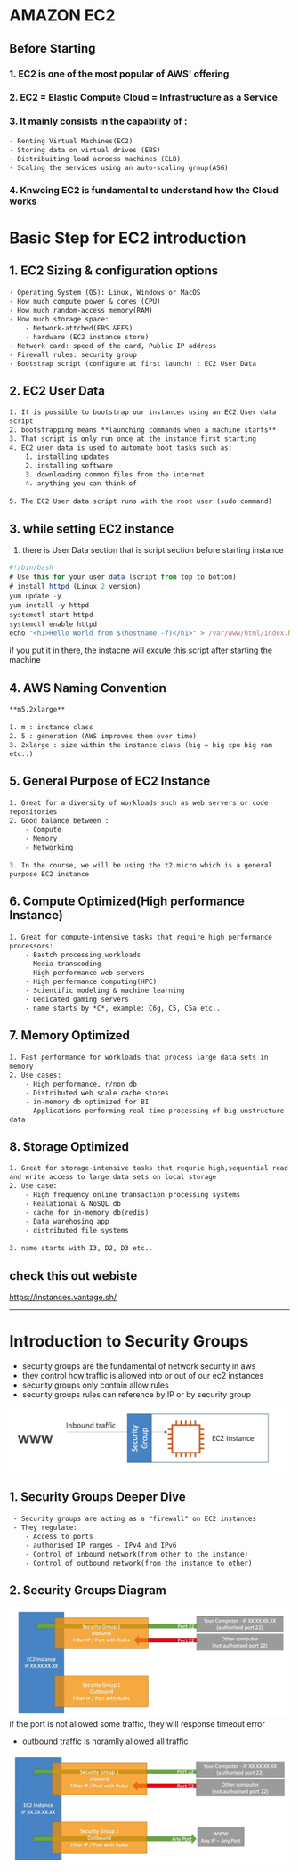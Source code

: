# AMAZON EC2

## Before Starting

### 1. EC2 is one of the most popular of AWS' offering

### 2. EC2 = Elastic Compute Cloud = Infrastructure as a Service

### 3. It mainly consists in the capability of :

    - Renting Virtual Machines(EC2)
    - Storing data on virtual drives (EBS)
    - Distribuiting load acroess machines (ELB)
    - Scaling the services using an auto-scaling group(ASG)

### 4. Knwoing EC2 is fundamental to understand how the Cloud works

# Basic Step for EC2 introduction

## 1. EC2 Sizing & configuration options

    - Operating System (OS): Linux, Windows or MacOS
    - How much compute power & cores (CPU)
    - How much random-access memory(RAM)
    - How much storage space:
        - Network-attched(EBS &EFS)
        - hardware (EC2 instance store)
    - Network card: speed of the card, Public IP address
    - Firewall rules: security group
    - Bootstrap script (configure at first launch) : EC2 User Data

## 2. EC2 User Data

    1. It is possible to bootstrap our instances using an EC2 User data script
    2. bootstrapping means **launching commands when a machine starts**
    3. That script is only run once at the instance first starting
    4. EC2 user data is used to automate boot tasks such as:
        1. installing updates
        2. installing software
        3. downloading common files from the internet
        4. anything you can think of

    5. The EC2 User data script runs with the root user (sudo command)

## 3. while setting EC2 instance

1. there is User Data section that is script section before starting instance

```javascript
#!/bin/bash
# Use this for your user data (script from top to bottom)
# install httpd (Linux 2 version)
yum update -y
yum install -y httpd
systemctl start httpd
systemctl enable httpd
echo "<h1>Hello World from $(hostname -f)</h1>" > /var/www/html/index.html
```

if you put it in there, the instacne will excute this script after starting the machine

## 4. AWS Naming Convention

    **m5.2xlarge**

    1. m : instance class
    2. 5 : generation (AWS improves them over time)
    3. 2xlarge : size within the instance class (big = big cpu big ram etc..)

## 5. General Purpose of EC2 Instance

    1. Great for a diversity of workloads such as web servers or code repositories
    2. Good balance between :
        - Compute
        - Memory
        - Networking

    3. In the course, we will be using the t2.micro which is a general purpose EC2 instance

## 6. Compute Optimized(High performance Instance)

    1. Great for compute-intensive tasks that require high performance processors:
        - Bastch processing workloads
        - Media transcoding
        - High performance web servers
        - High perfermance computing(HPC)
        - Scientific modeling & machine learning
        - Dedicated gaming servers
        - name starts by *C*, example: C6g, C5, C5a etc..

## 7. Memory Optimized

    1. Fast performance for workloads that process large data sets in memory
    2. Use cases:
        - High performance, r/non db
        - Distributed web scale cache stores
        - in-memory db optimized for BI
        - Applications performing real-time processing of big unstructure data

## 8. Storage Optimized

    1. Great for storage-intensive tasks that requrie high,sequential read and write access to large data sets on local storage
    2. Use case:
        - High frequency online transaction processing systems
        - Realational & NoSQL db
        - cache for in-memory db(redis)
        - Data warehosing app
        - distributed file systems

    3. name starts with I3, D2, D3 etc..

## check this out webiste

https://instances.vantage.sh/

---

# Introduction to Security Groups

- security groups are the fundamental of network security in aws
- they control how traffic is allowed into or out of our ec2 instances
- security groups only contain allow rules
- security groups rules can reference by IP or by security group

![alt text](../assets/2.png)

## 1. Security Groups Deeper Dive

     - Security groups are acting as a "firewall" on EC2 instances
     - They regulate:
        - Access to ports
        - authorised IP ranges - IPv4 and IPv6
        - Control of inbound network(from other to the instance)
        - Control of outbound network(from the instance to other)

## 2. Security Groups Diagram

![alt text](../assets/4.png)
if the port is not allowed some traffic, they will response timeout error

- outbound traffic is noramlly allowed all traffic

![alt text](../assets/5.png)
